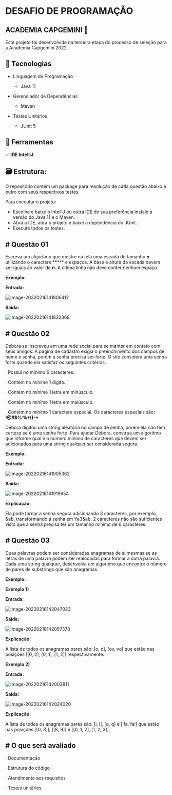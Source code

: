# **DESAFIO DE PROGRAMAÇÃO**

## ACADEMIA CAPGEMINI 📒

Este projeto foi desenvolvido na terceira etapa do processo de seleção para a Academia Capgemini 2022.


## 📁 Tecnologias 

- Linguagem de Programação
  - Java 11

- Gerenciador de Dependências
  - Maven

- Testes Unitários
  - JUnit 5



## 💾 Ferramentas

✅ **IDE IntelliJ**



## :card_file_box: Estrutura:

O repositório contém um package para resolução de cada questão abaixo e outro com seus respectivos testes.

Para executar o projeto:

- Escolha e baixe o IntelliJ ou outra IDE de sua preferência instale a versão do Java 11 e o Maven. 
- Abra a IDE, abra o projeto e baixe a dependência do JUnit. 
- Execute todos os testes.





## **# Questão 01**

 

Escreva um algoritmo que mostre na tela uma escada de tamanho **n** utilizando o caractere ***** e espaços. A base e altura da escada devem ser iguais ao valor de **n.** A última linha não deve conter nenhum espaço.

**Exemplo:**

**Entrada:**

![image-20220216141806412](C:\Users\thays\AppData\Roaming\Typora\typora-user-images\image-20220216141806412.png)

**Saída:**

![image-20220216141822368](C:\Users\thays\AppData\Roaming\Typora\typora-user-images\image-20220216141822368.png)



## **# Questão 02**

 

Débora se inscreveu em uma rede social para se manter em contato com seus amigos. A página de cadastro exigia o preenchimento dos campos de nome e senha, porém a senha precisa ser forte. O site considera uma senha forte quando ela satisfaz os seguintes critérios:

·    Possui no mínimo 6 caracteres.

·    Contém no mínimo 1 digito.

·    Contém no mínimo 1 letra em minúsculo.

·    Contém no mínimo 1 letra em maiúsculo.

·    Contém no mínimo 1 caractere especial. Os caracteres especiais são: **!@#$%^&\*()-+**

Débora digitou uma string aleatória no campo de senha, porém ela não tem certeza se é uma senha forte. Para ajudar Débora, construa um algoritmo que informe qual é o número mínimo de caracteres que devem ser adicionados para uma string qualquer ser considerada segura.

 

**Exemplo:**

**Entrada:**

![image-20220216141905362](C:\Users\thays\AppData\Roaming\Typora\typora-user-images\image-20220216141905362.png)

**Saída:**

![image-20220216141919654](C:\Users\thays\AppData\Roaming\Typora\typora-user-images\image-20220216141919654.png)

**Explicação:**

Ela pode tornar a senha segura adicionando 3 caracteres, por exemplo, &ab, transformando a senha em Ya3&ab. 2 caracteres não são suficientes visto que a senha precisa ter um tamanho mínimo de 6 caracteres.



## **# Questão 03**

Duas palavras podem ser consideradas anagramas de si mesmas se as letras de uma palavra podem ser realocadas para formar a outra palavra. Dada uma string qualquer, desenvolva um algoritmo que encontre o número de pares de substrings que são anagramas.

**Exemplo:**

**Exemplo 1)**

**Entrada**:

![image-20220216142047023](C:\Users\thays\AppData\Roaming\Typora\typora-user-images\image-20220216142047023.png)

 

**Saída:**

![image-20220216142057378](C:\Users\thays\AppData\Roaming\Typora\typora-user-images\image-20220216142057378.png)

 

**Explicação:**

A lista de todos os anagramas pares são: [o, o], [ov, vo] que estão nas posições [[0, 2], [0, 1], [1, 2]] respectivamente. 

 

 

**Exemplo 2)**

**Entrada:**

![image-20220216142003811](C:\Users\thays\AppData\Roaming\Typora\typora-user-images\image-20220216142003811.png)

 

**Saída:**

![image-20220216142024020](C:\Users\thays\AppData\Roaming\Typora\typora-user-images\image-20220216142024020.png) 

 

**Explicação:**

A lista de todos os anagramas pares são: [i, i], [q, q] e [ifa, fai] que estão nas posições [[0, 3]], [[8, 9]] e [[0, 1, 2], [1, 2, 3]].

 

## **# O que será avaliado**

·    Documentação

·    Estrutura do código

·    Atendimento aos requisitos

·    Testes unitários



